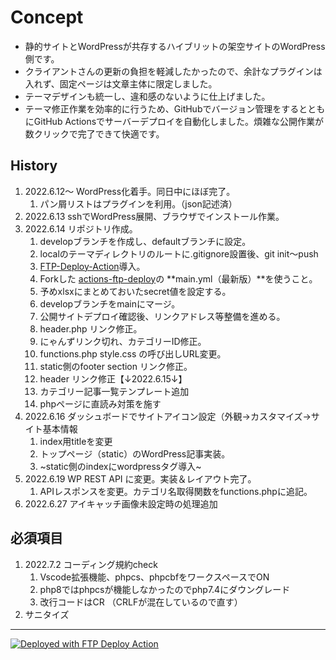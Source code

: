 
# Concept

- 静的サイトとWordPressが共存するハイブリットの架空サイトのWordPress側です。
- クライアントさんの更新の負担を軽減したかったので、余計なプラグインは入れず、固定ページは文章主体に限定しました。
- テーマデザインも統一し、違和感のないように仕上げました。
- テーマ修正作業を効率的に行うため、GitHubでバージョン管理をするとともにGitHub Actionsでサーバーデプロイを自動化しました。煩雑な公開作業が数クリックで完了できて快適です。

## History

1. 2022.6.12〜 WordPress化着手。同日中にほぼ完了。
   1. パン屑リストはプラグインを利用。（json記述済）
2. 2022.6.13 sshでWordPress展開、ブラウザでインストール作業。
3. 2022.6.14 リポジトリ作成。
   1. developブランチを作成し、defaultブランチに設定。
   2. localのテーマディレクトリのルートに.gitignore設置後、git init〜push
   3. [FTP-Deploy-Action](https://github.com/SamKirkland/FTP-Deploy-Action)導入。
   4. Forkした [actions-ftp-deploy](https://github.com/chum9625/actions-ftp-deploy)の **main.yml（最新版）**を使うこと。
   5. 予めxlsxにまとめておいたsecret値を設定する。
   6. developブランチをmainにマージ。
   7. 公開サイトデプロイ確認後、リンクアドレス等整備を進める。
   8. header.php リンク修正。
   9. にゃんずリンク切れ、カテゴリーID修正。
   10. functions.php style.css の呼び出しURL変更。
   11. static側のfooter section リンク修正。 
   12. header リンク修正【↓2022.6.15↓】
   13. カテゴリー記事一覧テンプレート追加
   14. phpページに直読み対策を施す
4. 2022.6.16 ダッシュボードでサイトアイコン設定（外観→カスタマイズ→サイト基本情報
   1. index用titleを変更
   2. トップページ（static）のWordPress記事実装。
   3. ~static側のindexにwordpressタグ導入~
5. 2022.6.19 WP REST API に変更。実装＆レイアウト完了。
   1. APIレスポンスを変更。カテゴリ名取得関数をfunctions.phpに追記。
6. 2022.6.27 アイキャッチ画像未設定時の処理追加

## 必須項目

1. 2022.7.2 コーディング規約check
   1. Vscode拡張機能、phpcs、phpcbfをワークスペースでON
   2. php8ではphpcsが機能しなかったのでphp7.4にダウングレード
   3. 改行コードはCR （CRLFが混在しているので直す）
2.  サニタイズ

---
[<img alt="Deployed with FTP Deploy Action" src="https://img.shields.io/badge/Deployed With-FTP DEPLOY ACTION-%3CCOLOR%3E?style=for-the-badge&color=0077b6">](https://github.com/SamKirkland/FTP-Deploy-Action)
